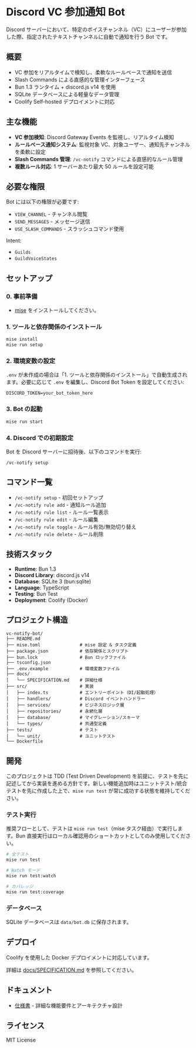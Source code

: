# Discord VC 参加通知 Bot

Discord サーバーにおいて、特定のボイスチャンネル（VC）にユーザーが参加した際、指定されたテキストチャンネルに自動で通知を行う Bot です。

## 概要

- VC 参加をリアルタイムで検知し、柔軟なルールベースで通知を送信
- Slash Commands による直感的な管理インターフェース
- Bun 1.3 ランタイム + discord.js v14 を使用
- SQLite データベースによる軽量なデータ管理
- Coolify Self-hosted デプロイメントに対応

## 主な機能

- **VC 参加検知**: Discord Gateway Events を監視し、リアルタイム検知
- **ルールベース通知システム**: 監視対象 VC、対象ユーザー、通知先チャンネルを柔軟に設定
- **Slash Commands 管理**: `/vc-notify` コマンドによる直感的なルール管理
- **複数ルール対応**: 1 サーバーあたり最大 50 ルールを設定可能

## 必要な権限

Bot には以下の権限が必要です:

- `VIEW_CHANNEL` - チャンネル閲覧
- `SEND_MESSAGES` - メッセージ送信
- `USE_SLASH_COMMANDS` - スラッシュコマンド使用

Intent:

- `Guilds`
- `GuildVoiceStates`

## セットアップ

### 0. 事前準備

- [mise](https://mise.jdx.dev/) をインストールしてください。

### 1. ツールと依存関係のインストール

```bash
mise install
mise run setup
```

### 2. 環境変数の設定

`.env` が未作成の場合は「1. ツールと依存関係のインストール」で自動生成されます。必要に応じて `.env` を編集し、Discord Bot Token を設定してください:

```env
DISCORD_TOKEN=your_bot_token_here
```

### 3. Bot の起動

```bash
mise run start
```

### 4. Discord での初期設定

Bot を Discord サーバーに招待後、以下のコマンドを実行:

```text
/vc-notify setup
```

## コマンド一覧

- `/vc-notify setup` - 初回セットアップ
- `/vc-notify rule add` - 通知ルール追加
- `/vc-notify rule list` - ルール一覧表示
- `/vc-notify rule edit` - ルール編集
- `/vc-notify rule toggle` - ルール有効/無効切り替え
- `/vc-notify rule delete` - ルール削除

## 技術スタック

- **Runtime**: Bun 1.3
- **Discord Library**: discord.js v14
- **Database**: SQLite 3 (bun:sqlite)
- **Language**: TypeScript
- **Testing**: Bun Test
- **Deployment**: Coolify (Docker)

## プロジェクト構造

```text
vc-notify-bot/
├── README.md
├── mise.toml               # mise 設定 & タスク定義
├── package.json            # 依存関係とスクリプト
├── bun.lock                # Bun ロックファイル
├── tsconfig.json
├── .env.example            # 環境変数ファイル
├── docs/
│   └── SPECIFICATION.md    # 詳細仕様
├── src/                    # 実装
│   ├── index.ts            # エントリーポイント（DI/起動処理）
│   ├── handlers/           # Discord イベントハンドラー
│   ├── services/           # ビジネスロジック層
│   ├── repositories/       # 永続化層
│   ├── database/           # マイグレーション/スキーマ
│   └── types/              # 共通型定義
├── tests/                  # テスト
│   └── unit/               # ユニットテスト
└── Dockerfile
```

## 開発

このプロジェクトは TDD (Test Driven Development) を前提に、テストを先に記述してから実装を進める方針です。新しい機能追加時はユニットテスト/統合テストを先に作成した上で、`mise run test` が常に成功する状態を維持してください。

### テスト実行

推奨フローとして、テストは `mise run test`（mise タスク経由）で実行します。Bun 直接実行はローカル確認用のショートカットとしてのみ使用してください。

```bash
# 全テスト
mise run test

# Watch モード
mise run test:watch

# カバレッジ
mise run test:coverage
```

### データベース

SQLite データベースは `data/bot.db` に保存されます。

## デプロイ

Coolify を使用した Docker デプロイメントに対応しています。

詳細は [docs/SPECIFICATION.md](docs/SPECIFICATION.md) を参照してください。

## ドキュメント

- [仕様書](docs/SPECIFICATION.md) - 詳細な機能要件とアーキテクチャ設計

## ライセンス

MIT License
